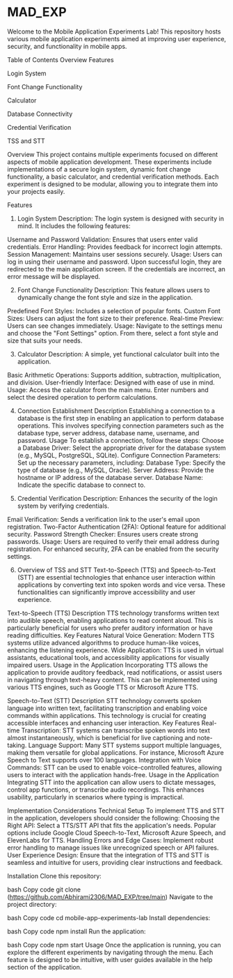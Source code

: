 # MAD_EXP
Welcome to the Mobile Application Experiments Lab! This repository hosts various mobile application experiments aimed at improving user experience, security, and functionality in mobile apps.

Table of Contents Overview Features

Login System

Font Change Functionality

Calculator

Database Connectivity

Credential Verification

TSS and STT


Overview This project contains multiple experiments focused on different aspects of mobile application development. These experiments include implementations of a secure login system, dynamic font change functionality, a basic calculator, and credential verification methods. Each experiment is designed to be modular, allowing you to integrate them into your projects easily.

Features

1. Login System Description: The login system is designed with security in mind. It includes the following features:

Username and Password Validation: Ensures that users enter valid credentials. Error Handling: Provides feedback for incorrect login attempts. Session Management: Maintains user sessions securely. Usage: Users can log in using their username and password. Upon successful login, they are redirected to the main application screen. If the credentials are incorrect, an error message will be displayed.

2. Font Change Functionality Description: This feature allows users to dynamically change the font style and size in the application.

Predefined Font Styles: Includes a selection of popular fonts. Custom Font Sizes: Users can adjust the font size to their preference. Real-time Preview: Users can see changes immediately. Usage: Navigate to the settings menu and choose the "Font Settings" option. From there, select a font style and size that suits your needs.

3. Calculator Description: A simple, yet functional calculator built into the application.

Basic Arithmetic Operations: Supports addition, subtraction, multiplication, and division. User-friendly Interface: Designed with ease of use in mind. Usage: Access the calculator from the main menu. Enter numbers and select the desired operation to perform calculations.

4. Connection Establishment Description Establishing a connection to a database is the first step in enabling an application to perform database operations. This involves specifying connection parameters such as the database type, server address, database name, username, and password. Usage To establish a connection, follow these steps: Choose a Database Driver: Select the appropriate driver for the database system (e.g., MySQL, PostgreSQL, SQLite). Configure Connection Parameters: Set up the necessary parameters, including: Database Type: Specify the type of database (e.g., MySQL, Oracle). Server Address: Provide the hostname or IP address of the database server. Database Name: Indicate the specific database to connect to.

5. Credential Verification Description: Enhances the security of the login system by verifying credentials.

Email Verification: Sends a verification link to the user's email upon registration. Two-Factor Authentication (2FA): Optional feature for additional security. Password Strength Checker: Ensures users create strong passwords. Usage: Users are required to verify their email address during registration. For enhanced security, 2FA can be enabled from the security settings.

6. Overview of TSS and STT Text-to-Speech (TTS) and Speech-to-Text (STT) are essential technologies that enhance user interaction within applications by converting text into spoken words and vice versa. These functionalities can significantly improve accessibility and user experience.

Text-to-Speech (TTS) Description TTS technology transforms written text into audible speech, enabling applications to read content aloud. This is particularly beneficial for users who prefer auditory information or have reading difficulties. Key Features Natural Voice Generation: Modern TTS systems utilize advanced algorithms to produce human-like voices, enhancing the listening experience. Wide Application: TTS is used in virtual assistants, educational tools, and accessibility applications for visually impaired users. Usage in the Application Incorporating TTS allows the application to provide auditory feedback, read notifications, or assist users in navigating through text-heavy content. This can be implemented using various TTS engines, such as Google TTS or Microsoft Azure TTS.

Speech-to-Text (STT) Description STT technology converts spoken language into written text, facilitating transcription and enabling voice commands within applications. This technology is crucial for creating accessible interfaces and enhancing user interaction. Key Features Real-time Transcription: STT systems can transcribe spoken words into text almost instantaneously, which is beneficial for live captioning and note-taking. Language Support: Many STT systems support multiple languages, making them versatile for global applications. For instance, Microsoft Azure Speech to Text supports over 100 languages. Integration with Voice Commands: STT can be used to enable voice-controlled features, allowing users to interact with the application hands-free. Usage in the Application Integrating STT into the application can allow users to dictate messages, control app functions, or transcribe audio recordings. This enhances usability, particularly in scenarios where typing is impractical.

Implementation Considerations Technical Setup To implement TTS and STT in the application, developers should consider the following: Choosing the Right API: Select a TTS/STT API that fits the application's needs. Popular options include Google Cloud Speech-to-Text, Microsoft Azure Speech, and ElevenLabs for TTS. Handling Errors and Edge Cases: Implement robust error handling to manage issues like unrecognized speech or API failures. User Experience Design: Ensure that the integration of TTS and STT is seamless and intuitive for users, providing clear instructions and feedback.

Installation Clone this repository:

bash Copy code git clone (https://github.com/Abhirami2306/MAD_EXP/tree/main) Navigate to the project directory:

bash Copy code cd mobile-app-experiments-lab Install dependencies:

bash Copy code npm install Run the application:

bash Copy code npm start Usage Once the application is running, you can explore the different experiments by navigating through the menu. Each feature is designed to be intuitive, with user guides available in the help section of the application.
